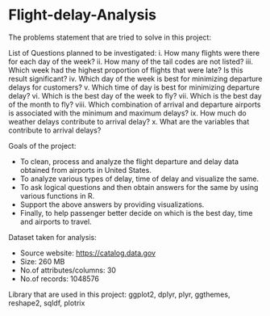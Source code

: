 # Flight-delay-Analysis

The problems statement that are tried to solve in this project:

List of Questions planned to be investigated:
i. How many flights were there for each day of the week?
ii. How many of the tail codes are not listed?
iii. Which week had the highest proportion of flights that were late? Is this result significant?
iv. Which day of the week is best for minimizing departure delays for customers?
v. Which time of day is best for minimizing departure delay?
vi. Which is the best day of the week to fly?
vii. Which is the best day of the month to fly?
viii. Which combination of arrival and departure airports is associated with the minimum and maximum delays?
ix. How much do weather delays contribute to arrival delay?
x. What are the variables that contribute to arrival delays?

Goals of the project:
* To clean, process and analyze the flight departure and delay data obtained from airports in United States.
* To analyze various types of delay, time of delay and visualize the same.
* To ask logical questions and then obtain answers for the same by using various functions in R.
* Support the above answers by providing visualizations.
* Finally, to help passenger better decide on which is the best day, time and airports to travel. 

Dataset taken for analysis:
* Source website: 
 https://catalog.data.gov
* Size: 260 MB
* No.of attributes/columns: 30
* No.of records: 1048576

Library that are used in this project:
ggplot2, dplyr, plyr, ggthemes, reshape2, sqldf, plotrix

